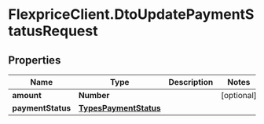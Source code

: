 # FlexpriceClient.DtoUpdatePaymentStatusRequest

## Properties

Name | Type | Description | Notes
------------ | ------------- | ------------- | -------------
**amount** | **Number** |  | [optional] 
**paymentStatus** | [**TypesPaymentStatus**](TypesPaymentStatus.md) |  | 


